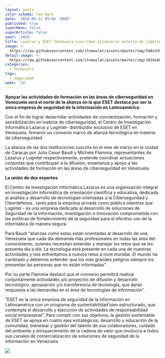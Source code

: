 ```yaml
---
layout: posts
color-schema: red-dark
date: '2020-06-11 09:04 -0400'
published: true
superNews: false
superArticle: false
year: '2020'
title: Lazarus y ESET Venezuela suscriben alianza en materia de ciberseguridad
image: >-
  https://raw.githubusercontent.com/itnewslat/assets/master/img/540x320/Firma-p.jpg
detail-image: >-
  https://raw.githubusercontent.com/itnewslat/assets/master/img/1024x680/Firma-g.jpg
categories:
  - Venezuela
tags:
  - Seguridad
week: '24'
---
```

**Apoyar las actividades de formación en las áreas de ciberseguridad en Venezuela será el norte de la alianza en la que ESET destaca por ser la única empresa de seguridad de la información en Latinoamérica.**

Con el fin de lograr desarrollar actividades de concientización, formación y sensibilización en materia de ciberseguridad, el Centro de Investigación Informática Lazarus y Logintel- distribuidor exclusivo de ESET en Venezuela, firmaron un convenio marco de alianza tecnológica en materia de ciberseguridad.

La alianza de las dos instituciones suscrita en el mes de marzo  en la ciudad de Caracas  por Julio Cesar Baudi y Michele Flammia, representantes de Lazarus y Logintel respectivamente,  pretende coordinar actuaciones conjuntas que contribuyan a la difusión, enseñanza y apoyo a las actividades de formación en las áreas de ciberseguridad en Venezuela.

**La unión de dos expertos**

El Centro de Investigación Informática Lazarus es una organización integral en investigación informática de orientación científica y educativa, dedicada al análisis y desarrollo de tecnologías orientadas a la Ciberseguridad y Ciberdefensa , tanto para la empresa privada como pública mientras que Logintel -  es una empresa dedicada al desarrollo de soluciones de Seguridad de la Información, investigación e Innovación comprometida con las políticas de fortalecimiento de la seguridad para el efectivo uso de la informática de manera segura.

Para Baudi “alianzas como estas están orientadas al desarrollo de una Venezuela que cada día demanda más profesionales en todas las área del conocimiento, quienes necesitan entender y manejar los retos que se les presenta día a día. La tecnología está presente en cada una de nuestras actividades y nos enfrentamos a nuevos retos a nivel mundial.  El mundo ha cambiado y debemos entender que los más grandes peligros siempre los presentan las personas que no están informadas”.

Por su parte Flammia  destacó que el convenio permitirá realizar conjuntamente actividades y/o proyectos de difusión y desarrollo tecnológico, apropiación y/o transferencia de tecnología, que darán respuesta a las demandas en el área de tecnologías de información”.

 “ESET es la única empresa de seguridad de la información en Latinoamérica con un programa de sustentabilidad bien estructurado, que contempla el desarrollo y ejecución de actividades de responsabilidad social empresarial”. 
Para cumplir con  sus objetivos,  la gestión sustentable de ESET se apoya en cuatro ejes estratégicos;  desarrollo y educación de la comunidad, bienestar y gestión del talento de sus colaboradores, cuidado del ambiente y enriquecimiento de la cadena de valor que involucra a todos sus canales de comercialización de soluciones de seguridad de la información en Venezuela.

<img src="https://tracker.metricool.com/c3po.jpg?hash=56f88a41e39ab42c063cc51676587a04"/>